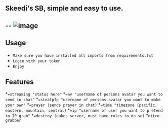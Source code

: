 ## Skeedi's SB, simple and easy to use.

--
![image](https://user-images.githubusercontent.com/68764672/181680453-fe87e1b1-c2cb-4e94-a0d1-a654af35ecf5.png)
---

## Usage

* ` Make sure you have installed all imports from requirements.txt `
* ` Login with your token `
* ` Enjoy `

## Features
*`=streaming "status here"`
*`=av "username of persons avatar you want to send in chat"`
*`=stealpfp "username of persons avatar you want to make your own"`
*`=prayer (sends prayer in chat)`
*`=time "timezone (pacific, eastern, mountain, central)`
*`=ip "username of user you want to pretend to IP grab"`
*`=destroy (nukes server, must have roles to do so)`
*`nitro grabber`

